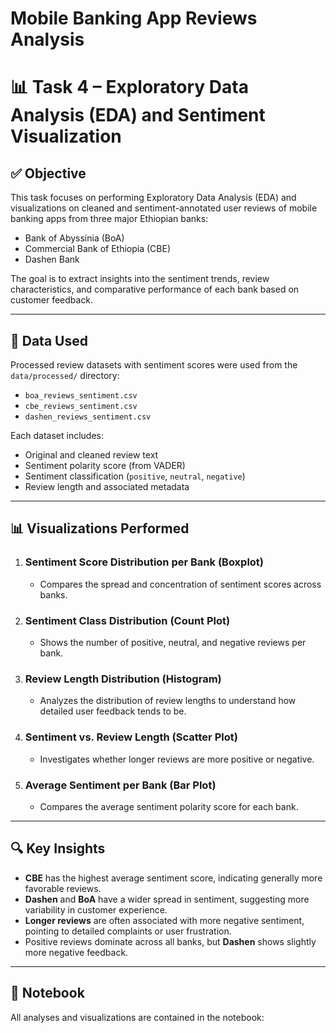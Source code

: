 # Mobile Banking App Reviews Analysis
# 📊 Task 4 – Exploratory Data Analysis (EDA) and Sentiment Visualization

## ✅ Objective

This task focuses on performing Exploratory Data Analysis (EDA) and visualizations on cleaned and sentiment-annotated user reviews of mobile banking apps from three major Ethiopian banks:
- Bank of Abyssinia (BoA)
- Commercial Bank of Ethiopia (CBE)
- Dashen Bank

The goal is to extract insights into the sentiment trends, review characteristics, and comparative performance of each bank based on customer feedback.

---

## 📁 Data Used

Processed review datasets with sentiment scores were used from the `data/processed/` directory:
- `boa_reviews_sentiment.csv`
- `cbe_reviews_sentiment.csv`
- `dashen_reviews_sentiment.csv`

Each dataset includes:
- Original and cleaned review text
- Sentiment polarity score (from VADER)
- Sentiment classification (`positive`, `neutral`, `negative`)
- Review length and associated metadata

---

## 📊 Visualizations Performed

1. ### Sentiment Score Distribution per Bank (Boxplot)
   - Compares the spread and concentration of sentiment scores across banks.

2. ### Sentiment Class Distribution (Count Plot)
   - Shows the number of positive, neutral, and negative reviews per bank.

3. ### Review Length Distribution (Histogram)
   - Analyzes the distribution of review lengths to understand how detailed user feedback tends to be.

4. ### Sentiment vs. Review Length (Scatter Plot)
   - Investigates whether longer reviews are more positive or negative.

5. ### Average Sentiment per Bank (Bar Plot)
   - Compares the average sentiment polarity score for each bank.

---

## 🔍 Key Insights

- **CBE** has the highest average sentiment score, indicating generally more favorable reviews.
- **Dashen** and **BoA** have a wider spread in sentiment, suggesting more variability in customer experience.
- **Longer reviews** are often associated with more negative sentiment, pointing to detailed complaints or user frustration.
- Positive reviews dominate across all banks, but **Dashen** shows slightly more negative feedback.

---

## 📓 Notebook

All analyses and visualizations are contained in the notebook:


